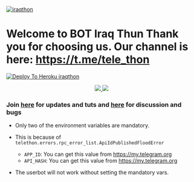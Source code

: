 [![iraqthon](https://telegra.ph/file/122a7103f64e88bd97ae4.jpg)](https://heroku.com/deploy)

# Welcome to BOT Iraq Thun Thank you for choosing us. Our channel is here: https://t.me/tele_thon

[![Deploy To Heroku iraqthon](https://www.herokucdn.com/deploy/button.svg)](https://heroku.com/deploy)
<p align="center">
  <a href="https://github.com/klanrali/iraqthon/fork">
    <img src="https://img.shields.io/github/forks/klanrali/plus.telethon?label=Fork&style=social">
    
  </a>
  <a href="https://github.com/klanrali/iraqthon">
    <img src="https://img.shields.io/github/stars/klanrali/iraqthon?style=social">
  </a>
</p>

### Join [here](https://t.me/tele_thon) for updates and tuts and [here](https://t.me/klanraloosh) for discussion and bugs


- Only two of the environment variables are mandatory.
- This is because of `telethon.errors.rpc_error_list.ApiIdPublishedFloodError`

    - `APP_ID`:   You can get this value from https://my.telegram.org
    - `API_HASH`:   You can get this value from https://my.telegram.org
- The userbot will not work without setting the mandatory vars.
